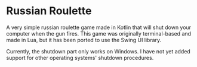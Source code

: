 # Russian Roulette
A very simple russian roulette game made in Kotlin that will shut down your computer when the gun fires.
This game was originally terminal-based and made in Lua, but it has been ported to use the Swing UI library.

Currently, the shutdown part only works on Windows. I have not yet added support for other operating systems' shutdown procedures.